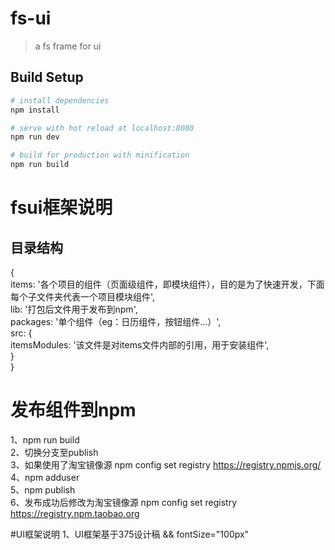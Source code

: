 # fs-ui

> a fs frame for ui

## Build Setup

``` bash
# install dependencies
npm install

# serve with hot reload at localhost:8080
npm run dev

# build for production with minification
npm run build
```
# fsui框架说明  
## 目录结构  
{  
    items: '各个项目的组件（页面级组件，即模块组件），目的是为了快速开发，下面每个子文件夹代表一个项目模块组件',  
    lib: '打包后文件用于发布到npm',  
    packages: '单个组件（eg：日历组件，按钮组件...）',  
    src: {  
        itemsModules: '该文件是对items文件内部的引用，用于安装组件',  
    }  
}  

# 发布组件到npm
1、npm run build  
2、切换分支至publish  
3、如果使用了淘宝镜像源 npm config set registry https://registry.npmjs.org/  
4、npm adduser  
5、npm publish  
6、发布成功后修改为淘宝镜像源 npm config set registry https://registry.npm.taobao.org  

#UI框架说明
1、UI框架基于375设计稿 && fontSize="100px"  
